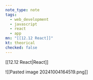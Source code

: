 ```yaml
---
note_type: note
tags:
  - web_development
  - javascript
  - react
  - app
mn: "[[12.12 React]]"
kt: theorical
checked: false
---
```

[[12.12 React|React]]

![[Pasted image 20241004164519.png]]